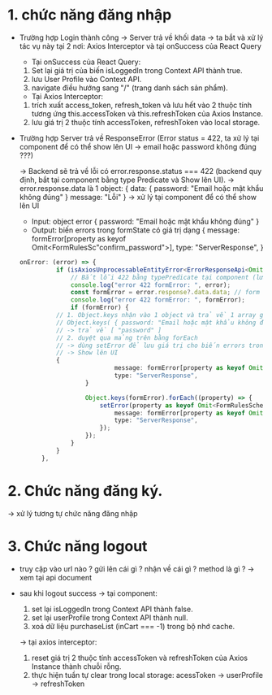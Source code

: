# 1. chức năng đăng nhập

- Trường hợp Login thành công
  -> Server trả về khối data
  -> ta bắt và xử lý tác vụ này tại 2 nơi: Axios Interceptor và tại onSuccess của React Query

  - Tại onSuccess của React Query:

  1. Set lại giá trị của biến isLoggedIn trong Context API thành true.
  2. lưu User Profile vào Context API.
  3. navigate điều hướng sang "/" (trang danh sách sản phẩm).

  - Tại Axios Interceptor:

  1. trích xuất access_token, refresh_token và lưu hết vào 2 thuộc tính tương ứng this.accessToken và this.refreshToken của Axios Instance.
  2. lưu giá trị 2 thuộc tính accessToken, refreshToken vào local storage.

- Trường hợp Server trả về ResponseError (Error status = 422, ta xử lý tại component để có thể show lên UI -> email hoặc password không đúng ???)

  -> Backend sẽ trả về lỗi có error.response.status === 422 (backend quy định, bắt tại component bằng type Predicate và Show lên UI).
  -> error.response.data là 1 object:
  {
  data: { password: "Email hoặc mật khẩu không đúng" }
  message: "Lỗi"
  }
  -> xử lý tại component để có thể show lên UI

  - Input: object error { password: "Email hoặc mật khẩu không đúng" }
  - Output: biến errors trong formState có giá trị dạng
    {
    message: formError[property as keyof Omit<FormRulesSc"confirm_password">],
    type: "ServerResponse",
    }

  ```ts
  onError: (error) => {
  			if (isAxiosUnprocessableEntityError<ErrorResponseApi<Omit<FormRulesSchema, "confirm_password">>>(error)) {
  				// Bắt lỗi 422 bằng typePredicate tại component (lưu vào biến errors trong formState và show lên UI)
  				console.log("error 422 formError: ", error);
  				const formError = error.response?.data.data; // form = {email: string, password: string}
  				console.log("error 422 formError: ", formError);
  				if (formError) {
            // 1. Object.keys nhận vào 1 object và trả về 1 array gồm tất cả các key của object đó.
            // Object.keys( { password: "Email hoặc mật khẩu không đúng" } )
            // -> trả về [ "password" ]
            // 2. duyệt qua mảng trên bằng forEach
            // -> dùng setError để lưu giá trị cho biến errors trong formState thành dạng object có cấu trúc:
            // -> Show lên UI
            {
  							message: formError[property as keyof Omit<FormRulesSchema, "confirm_password">],
  							type: "ServerResponse",
  					}

  					Object.keys(formError).forEach((property) => {
  						setError(property as keyof Omit<FormRulesSchema, "confirm_password">, {
  							message: formError[property as keyof Omit<FormRulesSchema, "confirm_password">],
  							type: "ServerResponse",
  						});
  					});
  				}
  			}
  		},
  ```

# 2. Chức năng đăng ký.

-> xử lý tương tự chức năng đăng nhập

# 3. Chức năng logout

- truy cập vào url nào ? gửi lên cái gì ? nhận về cái gì ? method là gì ?
  -> xem tại api document

- sau khi logout success
  -> tại component:

  1. set lại isLoggedIn trong Context API thành false.
  2. set lại userProfile trong Context API thành null.
  3. xoá dữ liệu purchaseList (inCart === -1) trong bộ nhớ cache.

  -> tại axios interceptor:

  1. reset giá trị 2 thuộc tính accessToken và refreshToken của Axios Instance thành chuỗi rỗng.
  2. thực hiện tuần tự clear trong local storage: acessToken -> userProfile -> refreshToken
